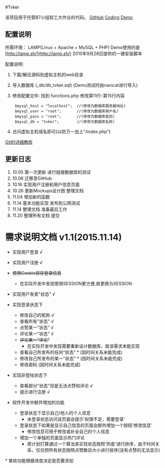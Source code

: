 ﻿#Tvker

该项目用于托管B7小组软工大作业的代码。 [GitHub](https://www.github.com/banixc/tvker) [Coding](https://coding.net/u/banixc/p/Tvker/git) [Demo](http://tvker.pal6exe.cn)

## 配置说明

所需环境：
LAMP(Linux + Apache + MySQL + PHP) Demo使用的是 [http://lamp.sh/](http://lamp.sh/) 2015年9月28日提供的一键安装脚本

配置说明:
1. 下载/解压源码到虚拟主机的web目录

2. 导入数据库 (_db/db_tvker.sql) (Demo测试时由navicat进行导入)

3. 修改配置文件: 找到 functions.php 修改第11行-第15行内容

        $mysql_host = "localhost";  //(修改为数据库服务器地址)
        $mysql_user = "root";       //(修改为数据库用户名)
        $mysql_pass = "root";       //(修改为数据库密码)
        $mysql_db = "tvker";        //(修改为数据库名称)

4. 访问虚拟主机域名即可(以防万一加上"/index.php")

[Git的详细教程](http://www.bootcss.com/p/git-guide/)

## 更新日志

1. 10.05 第一次更新 进行链接数据库的测试
2. 10.06 迁移至GitHub
3. 10.16 实现用户注册和用户信息页面
4. 10.26 更新Mockups设计图 整理文档
5. 11.04 增加新的函数
6. 11.14 基本功能实现 发布到公网测试
7. 11.14 整理文档 准备最后工作
8. 11.20 整理所有文档 提交

# 需求说明文档 v1.1(2015.11.14)

* 实现用户登录 √
* 实现用户注册 √
* ~~使用Cookie保存登录信息~~
  * 在实际开发中发现使用SESSION更方便,故更换为SESSION
* 实现用户发表"状态" √
* 实现登录状态下
    * 修改自己的昵称 √
    * 查看所有"状态" √
    * 点赞某一“状态” √
    * 评论某一”状态“ √
    * ~~评论某一“评论”~~
      * 在实际开发中发现需要重新设计数据库，故该需求未能实现
    * 查看自己所发布的任何“状态” * (因时间关系未能完成)
    * 修改自己所发布的某一"状态" * (因时间关系未能完成)
    * 修改密码 (因时间关系未能完成)
* 实现非登陆状态下
    * 查看部分"状态"但是无法点赞和评论 √
    * 提示进行注册 √

* 软件开发中额外增加的功能
    * 登录状态下显示自己/他人的个人信息
        * 未登录状态访问该页面会提示'权限不足，需要登录'
    * 登录状态下如果是显示自己信息的页面会额外增加一个按钮'修改信息'
        * 修改信息可用于修改或补全自己的个人信息
    * 增加一个单独的页面显示热门评论
        * 原计划打算通过一个算法来实现状态按照'热度'进行排序，由于时间关系，仅仅把所有状态按照点赞数目大小进行排序(没有点赞的无法显示)



\* 某些功能根据进度决定是否要添加







